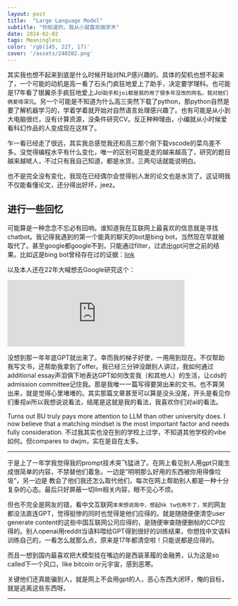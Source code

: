 ```yaml
---
layout: post
title:  "Large Language Model"
subtitle: "你知道的，我从小就喜欢搞学术"
date: 2024-02-02
tags: Meaningless
color: 'rgb(145, 227, 17)'
cover: '/assets/240202.png'
---
```



其实我也想不起来到底是什么时候开始对NLP感兴趣的。具体的契机也想不起来了，一个可能的动机是高一看了石头门疯狂地爱上了助手，决定要学理科。也可能是17年看了银翼杀手疯狂地爱上Joi`助手和joi都是我的用了很多年没改的网名，我对她们俩爱得深沉`。另一个可能是不知道为什么高三突然下载了python，那python自然是要了解机器学习的，学着学着就开始对自然语言处理感兴趣了。也有可能是从小到大电脑很烂，没有计算资源，没条件研究CV。反正种种理由，小编就从小时候爱看科幻作品的人变成现在这样了。

乍一看已经走了很远，其实我总感觉我还和高三那个刚下载vscode的菜鸟差不多。没觉得编程水平有什么变化，唯一的区别可能是走的越来越高了，研究的题目越来越唬人，不过只有我自己知道，都是水货，三两句话就能说明白。

也不是完全没有变化，我现在已经偶尔会觉得别人发的论文也是水货了。这证明我不仅能看懂论文，还分得出好坏，jeez。

## 进行一些回忆

可能算是一种念念不忘必有回响。谁知道我在互联网上最喜欢的信息就是寻找chatbot。我记得我遇到的第一个能真的聊天的bot是bing bot，当然现在早就被取代了。甚至google都google不到，只能通过filter，过滤出gpt问世之前的结果。比如这是bing bot曾经存在过的证据：[link](https://techcommunity.microsoft.com/t5/microsoft-bing/new-experimental-ai-powered-chatbot-on-bing/m-p/2580670)

以及本人还在22年大喊想去Google研究这个：

<iframe src="https://alive.bar/@elysium/108467771378821595/embed" class="mastodon-embed" style="max-width: 100%; border: 0" width="400" allowfullscreen="allowfullscreen"></iframe><script src="https://alive.bar/embed.js" async="async"></script>

没想到那一年年底GPT就出来了。幸而我的梯子好使，一用用到现在。不仅帮助我写文书，还帮助我拿到了offer。我已经三分钟没跟别人讲过，我如何通过additional essay声泪俱下地表达GPT如何改变我（和其他人）的生活，让cds的admission committee记住我。那是我唯一一篇写得要哭出来的文书。也不算哭出来，就是觉得心里堵堵的。其实那篇文章甚至可以算是没头没尾，开头是看见你们重视ai所以我想说说看法，结尾是这就是我的看法，我喜欢你们对ai的看法。

Turns out BU truly pays more attention to LLM than other university does. I now believe that a matching mindset is the most important factor and needs fully consideration. 不过我其实也没在别的学校上过学，不知道其他学校的vibe如何。但compares to dwjm，实在是自在太多。

---

于是上了一年学我觉得我的prompt技术突飞猛进了。在网上看见别人用gpt只能生成很简单的内容，不禁替他们着急。一边是“明明那么好用的东西被你用得像垃圾”，另一边是 教会了他们我还怎么取代他们，每次在网上帮助别人都是一种十分复杂的心态。最后只好屏蔽一切llm相关内容，眼不见心不烦。

但也不完全是网友的错，看中文互联网`本来想说简中，想起hk tw也用不了，笑`的网友都没法直连GPT，觉得挺惨的同时也觉得是他们应得的。就是随随便便清空user generate content的这些中国互联网公司应得的，是随便审查随便删帖的CCP应得的。别人openai用reddit当语料喂给GPT得到很好的训练结果，你想找中文语料训练自己的，一看怎么就那么点，原来是17年都清空啦！只能说都是应得的。

而且一想到国内最喜欢把大模型挂在嘴边的是西装革履的金融男，认为这是so called下一个风口，like bitcoin or元宇宙，感到恶寒。

关键他们还真能骗到人，就是网上不会用gpt的人，恶心东西大闭环，俺的目标，就是逃离这些东西呀。

---
